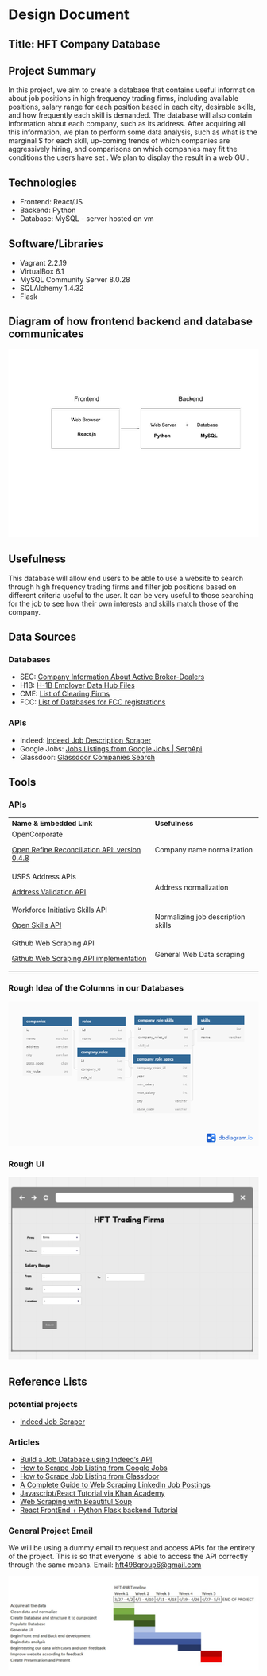 # **Design Document**

## **Title: HFT Company Database**

## **Project Summary**
   In this project, we aim to create a database that contains useful information about job positions in high frequency trading firms, including available positions, salary range for each position based in each city, desirable skills, and how frequently each skill is demanded. The database will also contain information about each company, such as its address. After acquiring all this information, we plan to perform some data analysis, such as what is the marginal $ for each skill, up-coming trends of which companies are aggressively hiring, and comparisons on which companies may fit the conditions the users have set . We plan to display the result in a web GUI.

## **Technologies**
- Frontend: React/JS
- Backend: Python
- Database: MySQL - server hosted on vm

## **Software/Libraries**
- Vagrant 2.2.19
- VirtualBox 6.1
- MySQL Community Server 8.0.28
- SQLAlchemy 1.4.32
- Flask

## **Diagram of how frontend backend and database communicates**
![alt_text](Images/Frontend+backend.jpg)

## **Usefulness**
This database will allow end users to be able to use a website to search through high frequency trading firms and filter job positions based on different criteria useful to the user. It can be very useful to those searching for the job to see how their own interests and skills match those of the company.

## **Data Sources**

### **Databases**
- SEC: [Company Information About Active Broker-Dealers](https://www.sec.gov/help/foiadocsbdfoiahtm.html)
- H1B: [H-1B Employer Data Hub Files](https://www.uscis.gov/tools/reports-and-studies/h-1b-employer-data-hub/h-1b-employer-data-hub-files)
- CME: [List of Clearing Firms](https://www.cmegroup.com/clearing/financial-and-regulatory-surveillance/clearing-firms.html)
- FCC: [List of Databases for FCC registrations](https://www.fcc.gov/licensing-databases/search-fcc-databases)

### **APIs**
- Indeed: [Indeed Job Description Scraper](https://github.com/UmaisZahid/Indeed-Job-Scraper) 
- Google Jobs: [Jobs Listings from Google Jobs | SerpApi](https://medium.com/serpapi/how-to-scrape-jobs-listings-from-google-jobs-4759bc44bfe9) 
- Glassdoor: [Glassdoor Companies Search](https://www.glassdoor.com/developer/companiesApiActions.htm)

## **Tools**

### **APIs**

<table>
  <tr>
   <td><strong> Name & Embedded Link</strong>
   </td>
   <td><strong>Usefulness</strong>
   </td>
  </tr>
  <tr>
   <td>OpenCorporate
<p>
<a href="https://api.opencorporates.com/documentation/Open-Refine-Reconciliation-API">Open Refine Reconciliation API: version 0.4.8</a><span style="text-decoration:underline;"> </span>
   </td>
   <td>Company name normalization
   </td>
  </tr>
  <tr>
   <td>USPS Address APIs
<p>
<a href="https://www.usps.com/business/web-tools-apis/address-information-api.htm#_Toc39492052">Address Validation API</a> 
   </td>
   <td>Address normalization
   </td>
  </tr>
  <tr>
   <td>Workforce Initiative Skills API
<p>
<a href="https://github.com/workforce-data-initiative/skills-api/wiki/API-Overview?ref=public-apis#introduction">Open Skills API</a> 
   </td>
   <td>Normalizing job description skills
   </td>
  </tr>
  <tr>
   <td>Github Web Scraping API
<p>
<a href="https://github.com/configtheworld/web-scraping-jobs-api">Github Web Scraping API implementation</a>
   </td>
   <td>General Web Data scraping
   </td>
  </tr>
</table>

### **Rough Idea of the Columns in our Databases**
![alt_text](Images/HFT_Companies_Database.png)

### **Rough UI**
![alt_text](Images/UI_mockup.jpeg)

## **Reference Lists**
### **potential projects** 
- [Indeed Job Scraper](https://github.com/UmaisZahid/Indeed-Job-Scraper)
### **Articles**
- [Build a Job Database using Indeed’s API](https://medium.com/@alberto_moura/build-a-jobs-database-using-indeeds-api-8f95316be842)
- [How to Scrape Job Listing from Google Jobs](https://mersakarya.medium.com/selenium-tutorial-scraping-glassdoor-com-in-10-minutes-3d0915c6d905)
- [How to Scrape Job Listing from Glassdoor](https://mersakarya.medium.com/selenium-tutorial-scraping-glassdoor-com-in-10-minutes-3d0915c6d905)
- [A Complete Guide to Web Scraping LinkedIn Job Postings](https://maoviola.medium.com/a-complete-guide-to-web-scraping-linkedin-job-postings-ad290fcaa97f)
- [Javascript/React Tutorial via Khan Academy](https://www.khanacademy.org/computing/computer-programming/html-css-js)
- [Web Scraping with Beautiful Soup](https://stackabuse.com/guide-to-parsing-html-with-beautifulsoup-in-python/)
- [React FrontEnd +  Python Flask backend Tutorial](https://www.youtube.com/watch?v=msEmUtYqVV0)

### **General Project Email**
We will be using a dummy email to request and access APIs for the entirety of the project. This is so that everyone is able to access the API correctly through the same means.
Email: hft498group6@gmail.com



![alt_text](Images/timeline.JPG)

